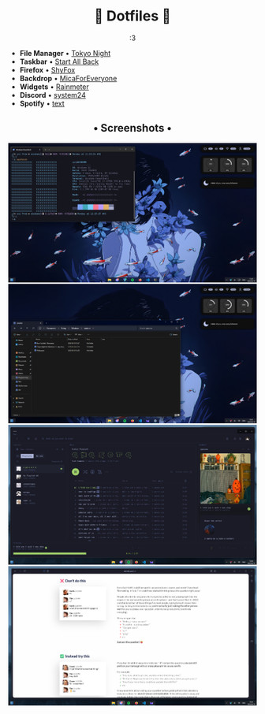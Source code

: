 <div align="center">
    <h1>🎇 Dotfiles 🎇</h1>
</div>

<div align="center">
:3
</div>

- **File Manager** • [Tokyo Night](https://www.deviantart.com/niivu/art/Tokyo-Night-for-Windows-11-970381220)
- **Taskbar** • [Start All Back](https://www.startallback.com/)
- **Firefox** • [ShyFox](https://github.com/Naezr/ShyFox)
- **Backdrop** • [MicaForEveryone](https://github.com/MicaForEveryone/MicaForEveryone/releases)
- **Widgets** • [Rainmeter](https://www.rainmeter.net/)
- **Discord** • [system24](https://github.com/refact0r/system24)
- **Spotify** • [text](https://github.com/spicetify/spicetify-themes/tree/master/text)

<div align='center'>
    <div align="center">
    <h2>• Screenshots •</h2>
    <img src='./Previews/4.png'>
    <img src='./Previews/1.png'>
    <img src='./Previews/2.png'>
    <img src='./Previews/3.png'>
    </div>
</div>

<br/>
<br/>

